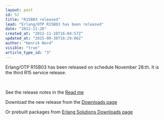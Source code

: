 ```yaml
---
layout: post
id: 52
title: "R15B03 released"
lead: "Erlang/OTP R15B03 has been released"
date: "2012-11-28"
created_at: "2012-11-28T16:04:57Z"
updated_at: "2015-09-30T16:29:06Z"
author: "Henrik Nord"
visible: "true"
article_type_id: "3"
---
```


 Erlang/OTP R15B03 has been released on schedule November 28:th. It is the third R15 service release.

  

 See the release notes in the [Read me](https://erlang.org/download/otp_src_R15B03.readme)

 Download the new release from the [Downloads page](/download.html)

 Or prebuilt packages from [Erlang Solutions Downloads page](http://www.erlang-solutions.com/downloads/download-erlang-otp)
